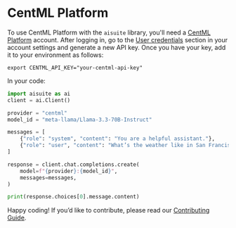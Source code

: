# CentML Platform

To use CentML Platform with the `aisuite` library, you'll need a [CentML Platform](https://app.centml.com) account. After logging in, go to the [User credentials](https://app.centml.com/user/credentials) section in your account settings and generate a new API key. Once you have your key, add it to your environment as follows:

```shell
export CENTML_API_KEY="your-centml-api-key"
```

In your code:
```python
import aisuite as ai
client = ai.Client()

provider = "centml"
model_id = "meta-llama/Llama-3.3-70B-Instruct"

messages = [
    {"role": "system", "content": "You are a helpful assistant."},
    {"role": "user", "content": "What’s the weather like in San Francisco?"},
]

response = client.chat.completions.create(
    model=f"{provider}:{model_id}",
    messages=messages,
)

print(response.choices[0].message.content)
```

Happy coding! If you’d like to contribute, please read our [Contributing Guide](CONTRIBUTING.md).
